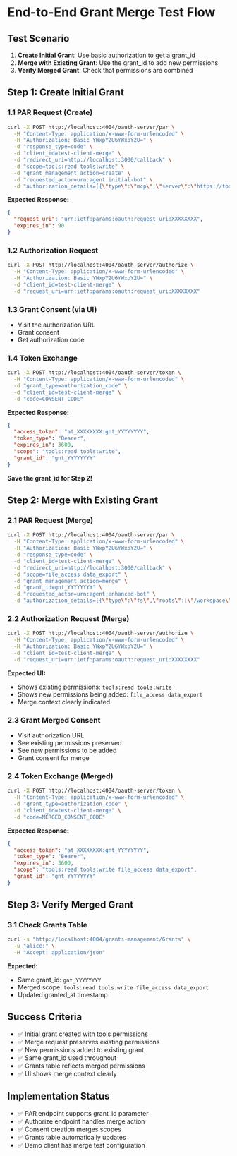 # End-to-End Grant Merge Test Flow

## Test Scenario
1. **Create Initial Grant**: Use basic authorization to get a grant_id
2. **Merge with Existing Grant**: Use the grant_id to add new permissions
3. **Verify Merged Grant**: Check that permissions are combined

## Step 1: Create Initial Grant

### 1.1 PAR Request (Create)
```bash
curl -X POST http://localhost:4004/oauth-server/par \
  -H "Content-Type: application/x-www-form-urlencoded" \
  -H "Authorization: Basic YWxpY2U6YWxpY2U=" \
  -d "response_type=code" \
  -d "client_id=test-client-merge" \
  -d "redirect_uri=http://localhost:3000/callback" \
  -d "scope=tools:read tools:write" \
  -d "grant_management_action=create" \
  -d "requested_actor=urn:agent:initial-bot" \
  -d "authorization_details=[{\"type\":\"mcp\",\"server\":\"https://tools.example.com\",\"tools\":{\"file.read\":{\"essential\":true},\"file.write\":{\"essential\":true}},\"actions\":[\"run\"],\"locations\":[\"workspace\"]}]"
```

**Expected Response:**
```json
{
  "request_uri": "urn:ietf:params:oauth:request_uri:XXXXXXXX",
  "expires_in": 90
}
```

### 1.2 Authorization Request
```bash
curl -X POST http://localhost:4004/oauth-server/authorize \
  -H "Content-Type: application/x-www-form-urlencoded" \
  -H "Authorization: Basic YWxpY2U6YWxpY2U=" \
  -d "client_id=test-client-merge" \
  -d "request_uri=urn:ietf:params:oauth:request_uri:XXXXXXXX"
```

### 1.3 Grant Consent (via UI)
- Visit the authorization URL
- Grant consent
- Get authorization code

### 1.4 Token Exchange
```bash
curl -X POST http://localhost:4004/oauth-server/token \
  -H "Content-Type: application/x-www-form-urlencoded" \
  -d "grant_type=authorization_code" \
  -d "client_id=test-client-merge" \
  -d "code=CONSENT_CODE"
```

**Expected Response:**
```json
{
  "access_token": "at_XXXXXXXX:gnt_YYYYYYYY",
  "token_type": "Bearer",
  "expires_in": 3600,
  "scope": "tools:read tools:write",
  "grant_id": "gnt_YYYYYYYY"
}
```

**Save the grant_id for Step 2!**

## Step 2: Merge with Existing Grant

### 2.1 PAR Request (Merge)
```bash
curl -X POST http://localhost:4004/oauth-server/par \
  -H "Content-Type: application/x-www-form-urlencoded" \
  -H "Authorization: Basic YWxpY2U6YWxpY2U=" \
  -d "response_type=code" \
  -d "client_id=test-client-merge" \
  -d "redirect_uri=http://localhost:3000/callback" \
  -d "scope=file_access data_export" \
  -d "grant_management_action=merge" \
  -d "grant_id=gnt_YYYYYYYY" \
  -d "requested_actor=urn:agent:enhanced-bot" \
  -d "authorization_details=[{\"type\":\"fs\",\"roots\":[\"/workspace\",\"/home/user\"],\"actions\":[\"read\",\"write\",\"list\"],\"permissions\":{\"read\":{\"essential\":true},\"write\":{\"essential\":true}}},{\"type\":\"api\",\"urls\":[\"https://data.api.example.com/*\"],\"protocols\":[\"HTTPS\"],\"actions\":[\"export\",\"backup\"]}]"
```

### 2.2 Authorization Request (Merge)
```bash
curl -X POST http://localhost:4004/oauth-server/authorize \
  -H "Content-Type: application/x-www-form-urlencoded" \
  -H "Authorization: Basic YWxpY2U6YWxpY2U=" \
  -d "client_id=test-client-merge" \
  -d "request_uri=urn:ietf:params:oauth:request_uri:XXXXXXXX"
```

**Expected UI:**
- Shows existing permissions: `tools:read tools:write`
- Shows new permissions being added: `file_access data_export`
- Merge context clearly indicated

### 2.3 Grant Merged Consent
- Visit authorization URL
- See existing permissions preserved
- See new permissions to be added
- Grant consent for merge

### 2.4 Token Exchange (Merged)
```bash
curl -X POST http://localhost:4004/oauth-server/token \
  -H "Content-Type: application/x-www-form-urlencoded" \
  -d "grant_type=authorization_code" \
  -d "client_id=test-client-merge" \
  -d "code=MERGED_CONSENT_CODE"
```

**Expected Response:**
```json
{
  "access_token": "at_XXXXXXXX:gnt_YYYYYYYY",
  "token_type": "Bearer", 
  "expires_in": 3600,
  "scope": "tools:read tools:write file_access data_export",
  "grant_id": "gnt_YYYYYYYY"
}
```

## Step 3: Verify Merged Grant

### 3.1 Check Grants Table
```bash
curl -s "http://localhost:4004/grants-management/Grants" \
  -u "alice:" \
  -H "Accept: application/json"
```

**Expected:**
- Same grant_id: `gnt_YYYYYYYY`
- Merged scope: `tools:read tools:write file_access data_export`
- Updated granted_at timestamp

## Success Criteria
- ✅ Initial grant created with tools permissions
- ✅ Merge request preserves existing permissions
- ✅ New permissions added to existing grant
- ✅ Same grant_id used throughout
- ✅ Grants table reflects merged permissions
- ✅ UI shows merge context clearly

## Implementation Status
- ✅ PAR endpoint supports grant_id parameter
- ✅ Authorize endpoint handles merge action
- ✅ Consent creation merges scopes
- ✅ Grants table automatically updates
- ✅ Demo client has merge test configuration
